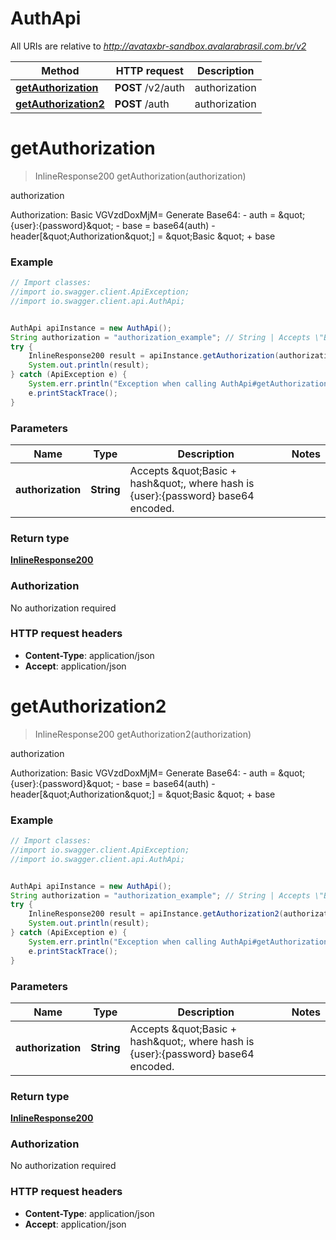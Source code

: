 # AuthApi

All URIs are relative to *http://avataxbr-sandbox.avalarabrasil.com.br/v2*

Method | HTTP request | Description
------------- | ------------- | -------------
[**getAuthorization**](AuthApi.md#getAuthorization) | **POST** /v2/auth | authorization
[**getAuthorization2**](AuthApi.md#getAuthorization2) | **POST** /auth | authorization


<a name="getAuthorization"></a>
# **getAuthorization**
> InlineResponse200 getAuthorization(authorization)

authorization

Authorization: Basic VGVzdDoxMjM&#x3D;  Generate Base64:  - auth &#x3D; \&quot;{user}:{password}\&quot;  - base &#x3D; base64(auth)  - header[\&quot;Authorization\&quot;] &#x3D; \&quot;Basic \&quot; + base 

### Example
```java
// Import classes:
//import io.swagger.client.ApiException;
//import io.swagger.client.api.AuthApi;


AuthApi apiInstance = new AuthApi();
String authorization = "authorization_example"; // String | Accepts \"Basic + hash\", where hash is {user}:{password} base64 encoded. 
try {
    InlineResponse200 result = apiInstance.getAuthorization(authorization);
    System.out.println(result);
} catch (ApiException e) {
    System.err.println("Exception when calling AuthApi#getAuthorization");
    e.printStackTrace();
}
```

### Parameters

Name | Type | Description  | Notes
------------- | ------------- | ------------- | -------------
 **authorization** | **String**| Accepts \&quot;Basic + hash\&quot;, where hash is {user}:{password} base64 encoded.  |

### Return type

[**InlineResponse200**](InlineResponse200.md)

### Authorization

No authorization required

### HTTP request headers

 - **Content-Type**: application/json
 - **Accept**: application/json

<a name="getAuthorization2"></a>
# **getAuthorization2**
> InlineResponse200 getAuthorization2(authorization)

authorization

Authorization: Basic VGVzdDoxMjM&#x3D;  Generate Base64:  - auth &#x3D; \&quot;{user}:{password}\&quot;  - base &#x3D; base64(auth)  - header[\&quot;Authorization\&quot;] &#x3D; \&quot;Basic \&quot; + base 

### Example
```java
// Import classes:
//import io.swagger.client.ApiException;
//import io.swagger.client.api.AuthApi;


AuthApi apiInstance = new AuthApi();
String authorization = "authorization_example"; // String | Accepts \"Basic + hash\", where hash is {user}:{password} base64 encoded. 
try {
    InlineResponse200 result = apiInstance.getAuthorization2(authorization);
    System.out.println(result);
} catch (ApiException e) {
    System.err.println("Exception when calling AuthApi#getAuthorization2");
    e.printStackTrace();
}
```

### Parameters

Name | Type | Description  | Notes
------------- | ------------- | ------------- | -------------
 **authorization** | **String**| Accepts \&quot;Basic + hash\&quot;, where hash is {user}:{password} base64 encoded.  |

### Return type

[**InlineResponse200**](InlineResponse200.md)

### Authorization

No authorization required

### HTTP request headers

 - **Content-Type**: application/json
 - **Accept**: application/json

